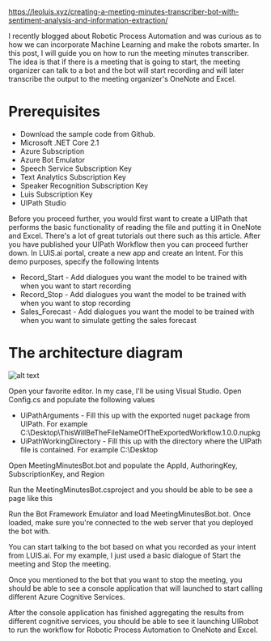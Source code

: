 https://leoluis.xyz/creating-a-meeting-minutes-transcriber-bot-with-sentiment-analysis-and-information-extraction/

I recently blogged about Robotic Process Automation and was curious as to how we can incorporate Machine Learning and make the robots smarter. In this post, I will guide you on how to run the meeting minutes transcriber. The idea is that if there is a meeting that is going to start, the meeting organizer can talk to a bot and the bot will start recording and will later transcribe the output to the meeting organizer's OneNote and Excel.
# Prerequisites
- Download the sample code from Github.
- Microsoft .NET Core 2.1
- Azure Subscription
- Azure Bot Emulator
- Speech Service Subscription Key
- Text Analytics Subscription Key
- Speaker Recognition Subscription Key
- Luis Subscription Key
- UIPath Studio

Before you proceed further, you would first want to create a UIPath that performs the basic functionality of reading the file and putting it in OneNote and Excel. There's a lot of great tutorials out there such as this article. After you have published your UIPath Workflow then you can proceed further down.
In LUIS.ai portal, create a new app and create an Intent. For this demo purposes, specify the following Intents
- Record_Start - Add dialogues you want the model to be trained with when you want to start recording
- Record_Stop - Add dialogues you want the model to be trained with when you want to stop recording
- Sales_Forecast - Add dialogues you want the model to be trained with when you want to simulate getting the sales forecast

# The architecture diagram
![alt text](https://leoluis.xyz/content/images/2019/02/ArchitectureDiagram.png "Architecture Diagram")

Open your favorite editor. In my case, I'll be using Visual Studio.
Open Config.cs and populate the following values

- UiPathArguments - Fill this up with the exported nuget package from UIPath. For example C:\Desktop\ThisWillBeTheFileNameOfTheExportedWorkflow.1.0.0.nupkg
- UiPathWorkingDirectory - Fill this up with the directory where the UIPath file is contained. For example C:\Desktop

Open MeetingMinutesBot.bot and populate the AppId, AuthoringKey, SubscriptionKey, and Region

Run the MeetingMinutesBot.csproject and you should be able to be see a page like this

Run the Bot Framework Emulator and load MeetingMinutesBot.bot. Once loaded, make sure you're connected to the web server that you deployed the bot with.

You can start talking to the bot based on what you recorded as your intent from LUIS.ai. For my example, I just used a basic dialogue of Start the meeting and Stop the meeting.

Once you mentioned to the bot that you want to stop the meeting, you should be able to see a console application that will launched to start calling different Azure Cognitive Services.

After the console application has finished aggregating the results from different cognitive services, you should be able to see it launching UIRobot to run the workflow for Robotic Process Automation to OneNote and Excel.
